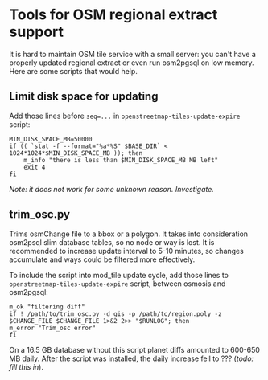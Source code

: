# Tools for OSM regional extract support

It is hard to maintain OSM tile service with a small server: you can't have
a properly updated regional extract or even run osm2pgsql on low memory.
Here are some scripts that would help.

## Limit disk space for updating

Add those lines before `seq=...` in `openstreetmap-tiles-update-expire` script:

    MIN_DISK_SPACE_MB=50000
    if (( `stat -f --format="%a*%S" $BASE_DIR` < 1024*1024*$MIN_DISK_SPACE_MB )); then
        m_info "there is less than $MIN_DISK_SPACE_MB MB left"
        exit 4
    fi

*Note: it does not work for some unknown reason. Investigate.*

## trim_osc.py

Trims osmChange file to a bbox or a polygon. It takes into consideration
osm2psql slim database tables, so no node or way is lost. It is recommended
to increase update interval to 5-10 minutes, so changes accumulate and
ways could be filtered more effectively.

To include the script into mod_tile update cycle, add those lines to
`openstreetmap-tiles-update-expire` script, between osmosis and osm2pgsql:

    m_ok "filtering diff"
    if ! /path/to/trim_osc.py -d gis -p /path/to/region.poly -z $CHANGE_FILE $CHANGE_FILE 1>&2 2>> "$RUNLOG"; then
	m_error "Trim_osc error"
    fi

On a 16.5 GB database without this script planet diffs amounted to
600-650 MB daily. After the script was installed, the daily increase
fell to ??? (*todo: fill this in*).
